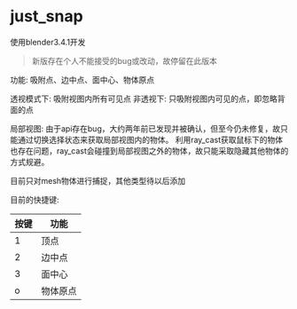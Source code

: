 # just_snap

使用blender3.4.1开发
> 新版存在个人不能接受的bug或改动，故停留在此版本

功能: 吸附点、边中点、面中心、物体原点

透视模式下: 吸附视图内所有可见点
非透视下: 只吸附视图内可见的点，即忽略背面的点

局部视图:
由于api存在bug，大约两年前已发现并被确认，但至今仍未修复，故只能通过切换选择状态来获取局部视图内的物体。
利用ray_cast获取鼠标下的物体也存在问题，ray_cast会碰撞到局部视图之外的物体，故只能采取隐藏其他物体的方式规避。

目前只对mesh物体进行捕捉，其他类型待以后添加

目前的快捷键:

| 按键 | 功能 |
|--|--|
|1|顶点|
|2|边中点|
|3|面中心|
|o|物体原点|